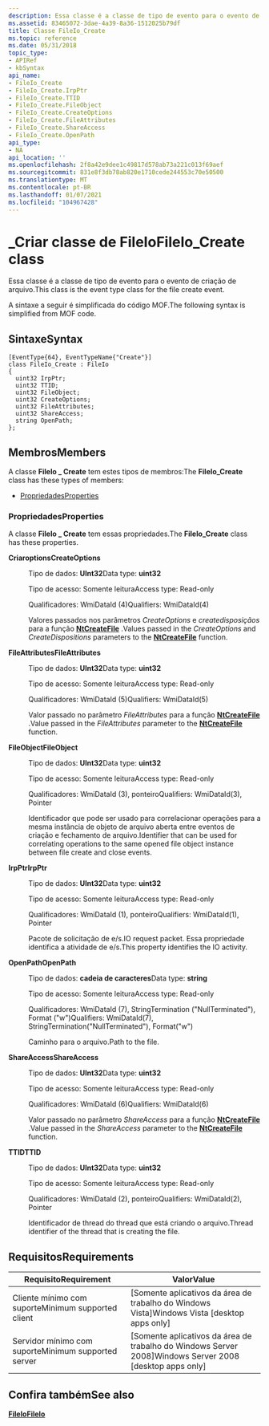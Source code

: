 ```yaml
---
description: Essa classe é a classe de tipo de evento para o evento de criação de arquivo. A sintaxe a seguir é simplificada do código MOF.
ms.assetid: 83465072-3dae-4a39-8a36-1512025b79df
title: Classe FileIo_Create
ms.topic: reference
ms.date: 05/31/2018
topic_type:
- APIRef
- kbSyntax
api_name:
- FileIo_Create
- FileIo_Create.IrpPtr
- FileIo_Create.TTID
- FileIo_Create.FileObject
- FileIo_Create.CreateOptions
- FileIo_Create.FileAttributes
- FileIo_Create.ShareAccess
- FileIo_Create.OpenPath
api_type:
- NA
api_location: ''
ms.openlocfilehash: 2f8a42e9dee1c49817d578ab73a221c013f69aef
ms.sourcegitcommit: 831e8f3db78ab820e1710cede244553c70e50500
ms.translationtype: MT
ms.contentlocale: pt-BR
ms.lasthandoff: 01/07/2021
ms.locfileid: "104967428"
---
```

# <a name="fileio_create-class"></a><span data-ttu-id="c9af9-104">\_Criar classe de FileIo</span><span class="sxs-lookup"><span data-stu-id="c9af9-104">FileIo\_Create class</span></span>

<span data-ttu-id="c9af9-105">Essa classe é a classe de tipo de evento para o evento de criação de arquivo.</span><span class="sxs-lookup"><span data-stu-id="c9af9-105">This class is the event type class for the file create event.</span></span>

<span data-ttu-id="c9af9-106">A sintaxe a seguir é simplificada do código MOF.</span><span class="sxs-lookup"><span data-stu-id="c9af9-106">The following syntax is simplified from MOF code.</span></span>

## <a name="syntax"></a><span data-ttu-id="c9af9-107">Sintaxe</span><span class="sxs-lookup"><span data-stu-id="c9af9-107">Syntax</span></span>

``` syntax
[EventType{64}, EventTypeName{"Create"}]
class FileIo_Create : FileIo
{
  uint32 IrpPtr;
  uint32 TTID;
  uint32 FileObject;
  uint32 CreateOptions;
  uint32 FileAttributes;
  uint32 ShareAccess;
  string OpenPath;
};
```

## <a name="members"></a><span data-ttu-id="c9af9-108">Membros</span><span class="sxs-lookup"><span data-stu-id="c9af9-108">Members</span></span>

<span data-ttu-id="c9af9-109">A classe **FileIo \_ Create** tem estes tipos de membros:</span><span class="sxs-lookup"><span data-stu-id="c9af9-109">The **FileIo\_Create** class has these types of members:</span></span>

-   [<span data-ttu-id="c9af9-110">Propriedades</span><span class="sxs-lookup"><span data-stu-id="c9af9-110">Properties</span></span>](#properties)

### <a name="properties"></a><span data-ttu-id="c9af9-111">Propriedades</span><span class="sxs-lookup"><span data-stu-id="c9af9-111">Properties</span></span>

<span data-ttu-id="c9af9-112">A classe **FileIo \_ Create** tem essas propriedades.</span><span class="sxs-lookup"><span data-stu-id="c9af9-112">The **FileIo\_Create** class has these properties.</span></span>

<dl> <dt>

<span data-ttu-id="c9af9-113">**Criaroptions**</span><span class="sxs-lookup"><span data-stu-id="c9af9-113">**CreateOptions**</span></span>
</dt> <dd> <dl> <dt>

<span data-ttu-id="c9af9-114">Tipo de dados: **UInt32**</span><span class="sxs-lookup"><span data-stu-id="c9af9-114">Data type: **uint32**</span></span>
</dt> <dt>

<span data-ttu-id="c9af9-115">Tipo de acesso: Somente leitura</span><span class="sxs-lookup"><span data-stu-id="c9af9-115">Access type: Read-only</span></span>
</dt> <dt>

<span data-ttu-id="c9af9-116">Qualificadores: WmiDataId (4)</span><span class="sxs-lookup"><span data-stu-id="c9af9-116">Qualifiers: WmiDataId(4)</span></span>
</dt> </dl>

<span data-ttu-id="c9af9-117">Valores passados nos parâmetros *CreateOptions* e *createdisposiçãos* para a função [**NtCreateFile**](/windows/win32/api/winternl/nf-winternl-ntcreatefile) .</span><span class="sxs-lookup"><span data-stu-id="c9af9-117">Values passed in the *CreateOptions* and *CreateDispositions* parameters to the [**NtCreateFile**](/windows/win32/api/winternl/nf-winternl-ntcreatefile) function.</span></span>

</dd> <dt>

<span data-ttu-id="c9af9-118">**FileAttributes**</span><span class="sxs-lookup"><span data-stu-id="c9af9-118">**FileAttributes**</span></span>
</dt> <dd> <dl> <dt>

<span data-ttu-id="c9af9-119">Tipo de dados: **UInt32**</span><span class="sxs-lookup"><span data-stu-id="c9af9-119">Data type: **uint32**</span></span>
</dt> <dt>

<span data-ttu-id="c9af9-120">Tipo de acesso: Somente leitura</span><span class="sxs-lookup"><span data-stu-id="c9af9-120">Access type: Read-only</span></span>
</dt> <dt>

<span data-ttu-id="c9af9-121">Qualificadores: WmiDataId (5)</span><span class="sxs-lookup"><span data-stu-id="c9af9-121">Qualifiers: WmiDataId(5)</span></span>
</dt> </dl>

<span data-ttu-id="c9af9-122">Valor passado no parâmetro *FileAttributes* para a função [**NtCreateFile**](/windows/win32/api/winternl/nf-winternl-ntcreatefile) .</span><span class="sxs-lookup"><span data-stu-id="c9af9-122">Value passed in the *FileAttributes* parameter to the [**NtCreateFile**](/windows/win32/api/winternl/nf-winternl-ntcreatefile) function.</span></span>

</dd> <dt>

<span data-ttu-id="c9af9-123">**FileObject**</span><span class="sxs-lookup"><span data-stu-id="c9af9-123">**FileObject**</span></span>
</dt> <dd> <dl> <dt>

<span data-ttu-id="c9af9-124">Tipo de dados: **UInt32**</span><span class="sxs-lookup"><span data-stu-id="c9af9-124">Data type: **uint32**</span></span>
</dt> <dt>

<span data-ttu-id="c9af9-125">Tipo de acesso: Somente leitura</span><span class="sxs-lookup"><span data-stu-id="c9af9-125">Access type: Read-only</span></span>
</dt> <dt>

<span data-ttu-id="c9af9-126">Qualificadores: WmiDataId (3), ponteiro</span><span class="sxs-lookup"><span data-stu-id="c9af9-126">Qualifiers: WmiDataId(3), Pointer</span></span>
</dt> </dl>

<span data-ttu-id="c9af9-127">Identificador que pode ser usado para correlacionar operações para a mesma instância de objeto de arquivo aberta entre eventos de criação e fechamento de arquivo.</span><span class="sxs-lookup"><span data-stu-id="c9af9-127">Identifier that can be used for correlating operations to the same opened file object instance between file create and close events.</span></span>

</dd> <dt>

<span data-ttu-id="c9af9-128">**IrpPtr**</span><span class="sxs-lookup"><span data-stu-id="c9af9-128">**IrpPtr**</span></span>
</dt> <dd> <dl> <dt>

<span data-ttu-id="c9af9-129">Tipo de dados: **UInt32**</span><span class="sxs-lookup"><span data-stu-id="c9af9-129">Data type: **uint32**</span></span>
</dt> <dt>

<span data-ttu-id="c9af9-130">Tipo de acesso: Somente leitura</span><span class="sxs-lookup"><span data-stu-id="c9af9-130">Access type: Read-only</span></span>
</dt> <dt>

<span data-ttu-id="c9af9-131">Qualificadores: WmiDataId (1), ponteiro</span><span class="sxs-lookup"><span data-stu-id="c9af9-131">Qualifiers: WmiDataId(1), Pointer</span></span>
</dt> </dl>

<span data-ttu-id="c9af9-132">Pacote de solicitação de e/s.</span><span class="sxs-lookup"><span data-stu-id="c9af9-132">IO request packet.</span></span> <span data-ttu-id="c9af9-133">Essa propriedade identifica a atividade de e/s.</span><span class="sxs-lookup"><span data-stu-id="c9af9-133">This property identifies the IO activity.</span></span>

</dd> <dt>

<span data-ttu-id="c9af9-134">**OpenPath**</span><span class="sxs-lookup"><span data-stu-id="c9af9-134">**OpenPath**</span></span>
</dt> <dd> <dl> <dt>

<span data-ttu-id="c9af9-135">Tipo de dados: **cadeia de caracteres**</span><span class="sxs-lookup"><span data-stu-id="c9af9-135">Data type: **string**</span></span>
</dt> <dt>

<span data-ttu-id="c9af9-136">Tipo de acesso: Somente leitura</span><span class="sxs-lookup"><span data-stu-id="c9af9-136">Access type: Read-only</span></span>
</dt> <dt>

<span data-ttu-id="c9af9-137">Qualificadores: WmiDataId (7), StringTermination ("NullTerminated"), Format ("w")</span><span class="sxs-lookup"><span data-stu-id="c9af9-137">Qualifiers: WmiDataId(7), StringTermination("NullTerminated"), Format("w")</span></span>
</dt> </dl>

<span data-ttu-id="c9af9-138">Caminho para o arquivo.</span><span class="sxs-lookup"><span data-stu-id="c9af9-138">Path to the file.</span></span>

</dd> <dt>

<span data-ttu-id="c9af9-139">**ShareAccess**</span><span class="sxs-lookup"><span data-stu-id="c9af9-139">**ShareAccess**</span></span>
</dt> <dd> <dl> <dt>

<span data-ttu-id="c9af9-140">Tipo de dados: **UInt32**</span><span class="sxs-lookup"><span data-stu-id="c9af9-140">Data type: **uint32**</span></span>
</dt> <dt>

<span data-ttu-id="c9af9-141">Tipo de acesso: Somente leitura</span><span class="sxs-lookup"><span data-stu-id="c9af9-141">Access type: Read-only</span></span>
</dt> <dt>

<span data-ttu-id="c9af9-142">Qualificadores: WmiDataId (6)</span><span class="sxs-lookup"><span data-stu-id="c9af9-142">Qualifiers: WmiDataId(6)</span></span>
</dt> </dl>

<span data-ttu-id="c9af9-143">Valor passado no parâmetro *ShareAccess* para a função [**NtCreateFile**](/windows/win32/api/winternl/nf-winternl-ntcreatefile) .</span><span class="sxs-lookup"><span data-stu-id="c9af9-143">Value passed in the *ShareAccess* parameter to the [**NtCreateFile**](/windows/win32/api/winternl/nf-winternl-ntcreatefile) function.</span></span>

</dd> <dt>

<span data-ttu-id="c9af9-144">**TTID**</span><span class="sxs-lookup"><span data-stu-id="c9af9-144">**TTID**</span></span>
</dt> <dd> <dl> <dt>

<span data-ttu-id="c9af9-145">Tipo de dados: **UInt32**</span><span class="sxs-lookup"><span data-stu-id="c9af9-145">Data type: **uint32**</span></span>
</dt> <dt>

<span data-ttu-id="c9af9-146">Tipo de acesso: Somente leitura</span><span class="sxs-lookup"><span data-stu-id="c9af9-146">Access type: Read-only</span></span>
</dt> <dt>

<span data-ttu-id="c9af9-147">Qualificadores: WmiDataId (2), ponteiro</span><span class="sxs-lookup"><span data-stu-id="c9af9-147">Qualifiers: WmiDataId(2), Pointer</span></span>
</dt> </dl>

<span data-ttu-id="c9af9-148">Identificador de thread do thread que está criando o arquivo.</span><span class="sxs-lookup"><span data-stu-id="c9af9-148">Thread identifier of the thread that is creating the file.</span></span>

</dd> </dl>

## <a name="requirements"></a><span data-ttu-id="c9af9-149">Requisitos</span><span class="sxs-lookup"><span data-stu-id="c9af9-149">Requirements</span></span>



| <span data-ttu-id="c9af9-150">Requisito</span><span class="sxs-lookup"><span data-stu-id="c9af9-150">Requirement</span></span> | <span data-ttu-id="c9af9-151">Valor</span><span class="sxs-lookup"><span data-stu-id="c9af9-151">Value</span></span> |
|-------------------------------------|------------------------------------------------------|
| <span data-ttu-id="c9af9-152">Cliente mínimo com suporte</span><span class="sxs-lookup"><span data-stu-id="c9af9-152">Minimum supported client</span></span><br/> | <span data-ttu-id="c9af9-153">\[Somente aplicativos da área de trabalho do Windows Vista\]</span><span class="sxs-lookup"><span data-stu-id="c9af9-153">Windows Vista \[desktop apps only\]</span></span><br/>       |
| <span data-ttu-id="c9af9-154">Servidor mínimo com suporte</span><span class="sxs-lookup"><span data-stu-id="c9af9-154">Minimum supported server</span></span><br/> | <span data-ttu-id="c9af9-155">\[Somente aplicativos da área de trabalho do Windows Server 2008\]</span><span class="sxs-lookup"><span data-stu-id="c9af9-155">Windows Server 2008 \[desktop apps only\]</span></span><br/> |



## <a name="see-also"></a><span data-ttu-id="c9af9-156">Confira também</span><span class="sxs-lookup"><span data-stu-id="c9af9-156">See also</span></span>

<dl> <dt>

[<span data-ttu-id="c9af9-157">**FileIo**</span><span class="sxs-lookup"><span data-stu-id="c9af9-157">**FileIo**</span></span>](fileio.md)
</dt> </dl>

 

 
